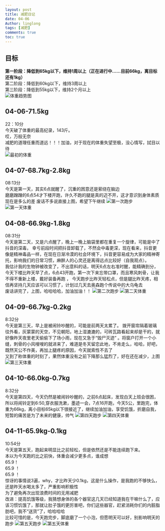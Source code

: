 ```yaml
---
layout: post
title: 减肥日记
date: 04-06
Author: linglong
tags: [减肥]
comments: true
toc: true
---
```


## 目标
**第一阶段：降低到65kg以下，维持1周以上（正在进行中……目前66kg，离目标还有1kg）**  
第二阶段：降低到60kg以下，维持3周以上   
第三阶段：降低到55kg以下，维持2个月以上   
![体重趋势图](https://raw.githubusercontent.com/oplogs/oplogs.github.io/master/images/weight/weight-trend.png)  

## 04-06-71.5kg 
22：10分     
今天破了体重的最高纪录，143斤。  
哎，万般无奈  
减肥的道理任重而道远！！！加油，对于现在的体重失望至极，没心情写，拭目以待  
![最初的体重](https://raw.githubusercontent.com/oplogs/oplogs.github.io/master/images/weight/04-06-weight.png)

## 04-07-68.7kg-2.8kg
08:13分  
今天是第一天，其实6点就醒了，沉重的困意还是萦绕在脑边  
 磨磨蹭蹭的6点54才下楼开跑，许久不跑的腿是真的迈不开，这才意识到身体素质现在是多么的差
 废话不多说直接上图，希望下午继续
 ![第一次跑步](https://raw.githubusercontent.com/oplogs/oplogs.github.io/master/images/weight/04-07-run.png)
 ![第一天体重](https://raw.githubusercontent.com/oplogs/oplogs.github.io/master/images/weight/04-07-weight.png)
 
## 04-08-66.9kg-1.8kg
08:31分  
今天是第二天，又是六点醒了，晚上一晚上脑袋里都在重复一个旋律，可能是中了抖音的深毒，
幸亏前段时间把抖音卸载了，不然会中毒更深，现在看来，抖音更像是精神毒品一样，在现在日渐冷漠的社会环境下，抖音更容易成为大家的精神寄托，影响我们的日常习惯，麻醉人的心灵还是离得远点比较好（自我观点）。    
我估计我的生物钟被改变了，不出意料的话，明天6点左右准时醒，能精确到分，今天下楼比昨天早了点，6点43开跑，第一次下来忘带口罩，而且寒风刺骨，让我不得不重新上楼，戴好装备再跑 ， 今天跑步比昨天轻松点，但是腿比昨天疼，相信再坚持几天应该可以习惯了，计划过几天去奥森跑个传说中的大乌龟去  
废话讲完了，上图，哈哈哈哈，加油加油！！
 ![第二次跑步](https://raw.githubusercontent.com/oplogs/oplogs.github.io/master/images/weight/04-08-run.png)
 ![第二天体重](https://raw.githubusercontent.com/oplogs/oplogs.github.io/master/images/weight/04-08-weight.png)
 
##  04-09-66.7kg-0.2kg
8:32分  
今天是第三天，早上是被闹铃吵醒的，可能是前两天太累了。
拨开窗帘隔着玻璃往外看，灰蒙蒙的天空，不见朝阳，地上湿漉漉的，可砖瓦路看起来却是干的，就好像昨天夜里老天偷偷下了场小雨，现在又急于“毁尸灭迹” 。将窗户打开一个小缝，刺骨的小风嗖嗖的就进来了，难道是冬天留恋此地，不肯走么，哈哈，好吧，既然天公不作美，再加上腿疼的原因，今天就索性不去了  
又到了称体重的时刻了，果然体重没有之前下降那么猛烈了，好在还在减少，上图
 ![第三天体重](https://raw.githubusercontent.com/oplogs/oplogs.github.io/master/images/weight/04-09-weight.png)
 
## 04-10-66.0kg-0.7kg
8:32分  
今天是第四天，今天仍然是被闹铃吵醒的，之前6点起床，发现白天上班会很困，所以将闹铃定到6:50,穿衣服洗漱，墨迹一会，7点16开跑，今天5公，里跑完，体重为66kg，离小目标65kg以下很接近了，继续加油加油，享受饥饿，折磨自我，短暂的痛苦是为了未来的健康，帅气
 ![第四天跑步](https://raw.githubusercontent.com/oplogs/oplogs.github.io/master/images/weight/04-10-run.png)
![第四天体重](https://raw.githubusercontent.com/oplogs/oplogs.github.io/master/images/weight/04-10-weight.png)

## 04-11-65.9kg-0.1kg
10:54分  
今天是第五天，跑起来明显比之前轻松，但是依然还是不能连续跑下来。  
本以为今天跑的比之前快，体重会减少更多点，谁成想  
65.9！    
65.9 ！   
65.9 ！   
惊讶的事情说3遍，why，才比昨天少0.1kg，这是什么操作，是我跑的不够快么，还是昨天水喝太多了，严重影响积极性     
为了避免再次出现浪费时间的无用减肥    
改进：提高饥饿等级，我猜想身体的各个器官这几天已经知道我在干嘛什么了，应该习惯饥饿了，那就让肚子饿的更厉害吧，你们这些器官，赶紧消耗你们的内脏脂肪吧，我不“送货”了，哈哈哈哈  
比较可惜的是，今天跑完步，脚底磨了一个小泡，但愿明天可以好，别影响明天的跑步
 ![第五天跑步](https://raw.githubusercontent.com/oplogs/oplogs.github.io/master/images/weight/04-11-run.png)
![第五天体重](https://raw.githubusercontent.com/oplogs/oplogs.github.io/master/images/weight/04-12-weight.png)
